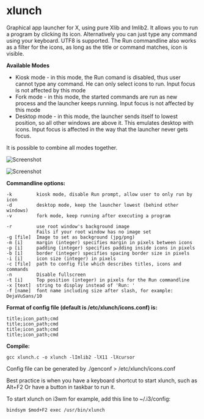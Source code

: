 # xlunch
Graphical app launcher for X, using pure Xlib and Imlib2. It allows you to run a program by clicking its icon. Alternatively
you can just type any command using your keyboard. UTF8 is supported.
The Run commandline also works as a filter for the icons, as long as the title or command matches, icon is visible.

**Available Modes**

- Kiosk mode - in this mode, the Run comand is disabled, thus user cannot
    type any command. He can only select icons to run. Input focus is not
    affected by this mode
- Fork mode - in this mode, the started commands are run as new process
    and the launcher keeps running. Input focus is not affected by this mode
- Desktop mode - in this mode, the launcher sends itself to lowest position,
    so all other windows are above it. This emulates desktop with icons.
    Input focus is affected in the way that the launcher never gets focus.

It is possible to combine all modes together.


![Screenshot](/../Screenshot/screenshot.png?raw=true "Screenshot")

![Screenshot](/../Screenshot/screenshot2.png?raw=true "Screenshot")


**Commandline options:**

    -k         kiosk mode, disable Run prompt, allow user to only run by icon
    -d         desktop mode, keep the launcher lowest (behind other windows)
    -v         fork mode, keep running after executing a program
    
    -r         use root window's background image
               Fails if your root window has no image set
    -g [file]  Image to set as background (jpg/png)
    -m [i]     margin (integer) specifies margin in pixels between icons
    -p [i]     padding (integer) specifies padding inside icons in pixels
    -b [i]     border (integer) specifies spacing border size in pixels
    -i [i]     icon size (integer) in pixels
    -c [file]  path to config file which describes titles, icons and commands
    -n         Disable fullscreen
    -t [i]     Top position (integer) in pixels for the Run commandline
    -x [text]  string to display instead of 'Run: '
    -f [name]  font name including size after slash, for example: DejaVuSans/10



**Format of config file (default is /etc/xlunch/icons.conf) is:**

    title;icon_path;cmd
    title;icon_path;cmd
    title;icon_path;cmd
    title;icon_path;cmd


**Compile:**

    gcc xlunch.c -o xlunch -lImlib2 -lX11 -lXcursor


Config file can be generated by ./genconf > /etc/xlunch/icons.conf

Best practice is when you have a keyboard shortcut to start xlunch, such as Alt+F2
Or have a button in taskbar to run it.

To start xlunch on i3wm for example, add this line to ~/.i3/config:

    bindsym $mod+F2 exec /usr/bin/xlunch

